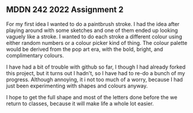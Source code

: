 ## MDDN 242 2022 Assignment 2

For my first idea I wanted to do a paintbrush stroke. I had the idea after playing around with some sketches and one of them ended up looking vaguely like a stroke. I wanted to do each stroke a different colour using either random numbers or a colour picker kind of thing. The colour palette would be derived from the pop art era, with the bold, bright, and complimentary colours.

I have had a bit of trouble with github so far, I though I had already forked this project, but it turns out I hadn't, so I have had to re-do a bunch of my progress. Although annoying, it i not too much of a worry, because I had just been experimenting with shapes and colours anyway.

I hope to get the full shape and most of the letters done before the we return to classes, because it will make life a whole lot easier. 
